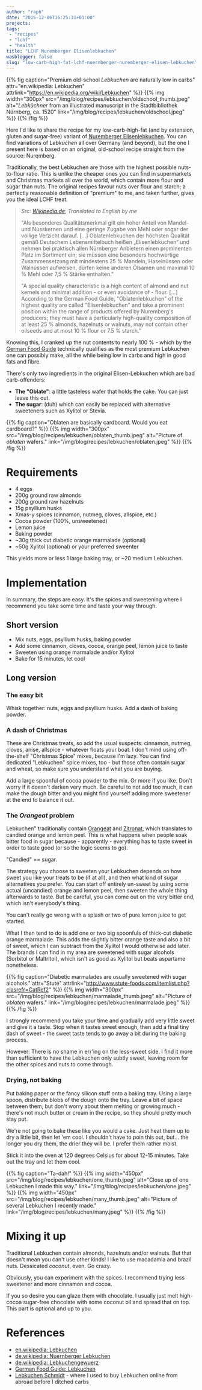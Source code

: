```yaml
---
author: "raph"
date: "2015-12-06T16:25:31+01:00"
projects:
tags:
 - "recipes"
 - "lchf"
 - "health"
title: "LCHF Nuremberger Elisenlebkuchen"
wasblogger: false
slug: "low-carb-high-fat-lchf-nuernberger-nuremberger-elisen-lebkuchen"
---
```

{{% fig caption="Premium old-school *Lebkuchen* are naturally low in carbs" attr="en.wikipedia: Lebkuchen" attrlink="https://en.wikipedia.org/wiki/Lebkuchen" %}}
{{% img width="300px" src="/img/blog/recipes/lebkuchen/oldschool_thumb.jpeg" alt="*Lebküchner* from an illustrated manuscript in the Stadtbibliothek Nürnberg, ca. 1520" link="/img/blog/recipes/lebkuchen/oldschool.jpeg" %}}
{{% /fig %}}

Here I'd like to share the recipe for my low-carb-high-fat (and by extension, gluten and sugar-free) variant of [Nuremberger Elisenlebkuchen](http://www.germanfoodguide.com/lebkuchen.cfm). You can find variations of *Lebkuchen* all over Germany (and beyond), but the one I present here is based on an original, old-school recipe straight from the source: Nuremberg.

Traditionally, the best Lebkuchen are those with the highest possible nuts-to-flour ratio. This is unlike the cheaper ones you can find in supermarkets and Christmas markets all over the world, which contain more flour and sugar than nuts. The original recipes favour nuts over flour and starch; a perfectly reasonable definition of "premium" to me, and taken further, gives you the ideal LCHF treat.

  > *Src: [Wikipedia.de](https://de.wikipedia.org/wiki/N%C3%BCrnberger_Lebkuchen); Translated to English by me*
  >
  > "Als besonderes Qualitätsmerkmal gilt ein hoher Anteil von Mandel- und Nusskernen und eine geringe Zugabe von Mehl oder sogar der völlige Verzicht darauf. [...] Oblatenlebkuchen der höchsten Qualität gemäß Deutschem Lebensmittelbuch heißen „Elisenlebkuchen“ und nehmen bei praktisch allen Nürnberger Anbietern einen prominenten Platz im Sortiment ein; sie müssen eine besonders hochwertige Zusammensetzung mit mindestens 25 % Mandeln, Haselnüssen oder Walnüssen aufweisen, dürfen keine anderen Ölsamen und maximal 10 % Mehl oder 7,5 % Stärke enthalten."
  >
  > "A special quality characteristic is a high content of almond and nut kernels and minimal addition - or even avoidance of - flour. [...] According to the German Food Guide, "Oblatenlebkuchen" of the highest quality are called "Elisenlebkuchen" and take a prominent position within the range of products offered by Nuremberg's producers; they must have a particularly high-quality composition of at least 25 % almonds, hazelnuts or walnuts, may not contain other oilseeds and at most 10 % flour or 7.5 % starch."

Knowing this, I cranked up the nut contents to nearly 100 % - which by the [German Food Guide](http://www.germanfoodguide.com/lebkuchen.cfm) technically qualifies as the most premium Lebkuchen one can possibly make, all the while being low in carbs and high in good fats and fibre.

There's only two ingredients in the original Elisen-Lebkuchen which are bad carb-offenders:

* **The "Oblate"**: a little tasteless wafer that holds the cake. You can just leave this out.
* **The sugar**: (duh) which can easily be replaced with alternative sweeteners such as Xylitol or Stevia.

{{% fig caption="Oblaten are basically cardboard. Would you eat cardboard?" %}}
{{% img width="300px" src="/img/blog/recipes/lebkuchen/oblaten_thumb.jpeg" alt="Picture of *oblaten* wafers." link="/img/blog/recipes/lebkuchen/oblaten.jpeg" %}}
{{% /fig %}}

# Requirements
* 4 eggs
* 200g ground raw almonds
* 200g ground raw hazelnuts
* 15g psyllium husks
* Xmas-y spices (cinnamon, nutmeg, cloves, allspice, etc.)
* Cocoa powder (100%, unsweetened)
* Lemon juice
* Baking powder
* ~30g thick cut diabetic orange marmalade (optional)
* ~50g Xylitol (optional) or your preferred sweenter

This yields more or less 1 large baking tray, or ~20 medium Lebkuchen.

# Implementation
In summary, the steps are easy. It's the spices and sweetening where I recommend you take some time and taste your way through.
## Short version
* Mix nuts, eggs, psyllium husks, baking powder
* Add some cinnamon, cloves, cocoa, orange peel, lemon juice to taste
* Sweeten using orange marmalade and/or Xylitol
* Bake for 15 minutes, let cool

## Long version
### The easy bit
Whisk together: nuts, eggs and psyllium husks. Add a dash of baking powder.

### A dash of Christmas
These are Christmas treats, so add the usual suspects: cinnamon, nutmeg, cloves, anise, allspice - whatever floats your boat. I don't mind using off-the-shelf "Christmas Spice" mixes, because I'm lazy. You can find dedicated "Lebkuchen" spice mixes, too - but those often contain sugar and wheat, so make sure you understand what you are buying.

Add a large spoonful of cocoa powder to the mix. Or more if you like. Don't worry if it doesn't darken very much. Be careful to not add too much, it can make the dough bitter and you might find yourself adding more sweetener at the end to balance it out.

### The *Orangeat* problem
Lebkuchen" traditionally contain [Orangeat](https://de.wikipedia.org/wiki/Orangeat) and [Zitronat](https://de.wikipedia.org/wiki/Zitronat), which translates to candied orange and lemon peel. This is what happens when people soak bitter food in sugar because - apparently - everything has to taste sweet in order to taste good (or so the logic seems to go).

"Candied" == sugar.

The strategy you choose to sweeten your Lebkuchen depends on how sweet you like your treats to be (if at all), and then what kind of sugar alternatives you prefer. You can start off entirely un-sweet by using some actual (uncandied) orange and lemon peel, then sweeten the whole thing afterwards to taste. But be careful, you can come out on the very bitter end, which isn't everybody's thing.

You can't really go wrong with a splash or two of pure lemon juice to get started.

What I then tend to do is add one or two big spoonfuls of thick-cut diabetic orange marmalade. This adds the slightly bitter orange taste and also a bit of sweet, which I can subtract from the Xylitol I would otherwise add later. The brands I can find in my area are sweetened with sugar alcohols (Sorbitol or Maltritol), which isn't as good as Xylitol but beats aspartame nonetheless.

{{% fig caption="Diabetic marmalades are usually sweetened with sugar alcohols." attr="Stute" attrlink="http://www.stute-foods.com/itemlist.php?clasrefr=CatRef2" %}}
{{% img width="300px" src="/img/blog/recipes/lebkuchen/marmalade_thumb.jpeg" alt="Picture of *oblaten* wafers." link="/img/blog/recipes/lebkuchen/marmalade.jpeg" %}}
{{% /fig %}}

I strongly recommend you take your time and gradually add very little sweet and give it a taste. Stop when it tastes sweet enough, then add a final tiny dash of sweet - the sweet taste tends to go away a bit during the baking process.

However: There is no shame in err'ing on the less-sweet side. I find it more than sufficient to have the Lebkuchen only subtly sweet, leaving room for the other spices and nuts to come through.

### Drying, not baking
Put baking paper or the fancy silicon stuff onto a baking tray. Using a large spoon, distribute blobs of the dough onto the tray. Leave a bit of space between them, but don't worry about them melting or growing much - there's not much butter or cream in the recipe, so they should pretty much stay put.

We're not going to bake these like you would a cake. Just heat them up to dry a little bit, then let 'em cool. I shouldn't have to poin this out, but... the longer you dry them, the drier they will be. I prefer them rather moist.

Stick it into the oven at 120 degrees Celsius for about 12-15 minutes. Take out the tray and let them cool.

{{% fig caption="Ta-dah!" %}}
{{% img width="450px" src="/img/blog/recipes/lebkuchen/one_thumb.jpeg" alt="Close up of one Lebkuchen I made this way." link="/img/blog/recipes/lebkuchen/one.jpeg" %}}
{{% img width="450px" src="/img/blog/recipes/lebkuchen/many_thumb.jpeg" alt="Picture of several Lebkuchen I recently made." link="/img/blog/recipes/lebkuchen/many.jpeg" %}}
{{% /fig %}}

# Mixing it up
Traditional Lebkuchen contain almonds, hazelnuts and/or walnuts. But that doesn't mean you can't use other kinds! I like to use macadamia and brazil nuts. Dessicated *coconut*, even. Go crazy.

Obviously, you can experiment with the spices. I recommend trying less sweetener and more cinnamon and cocoa.

If you so desire you can glaze them with chocolate. I usually just melt high-cocoa sugar-free chocolate with some coconut oil and spread that on top. This part is optional and up to you.

# References
* [en.wikipedia: Lebkuchen](https://en.wikipedia.org/wiki/Lebkuchen)
* [de.wikipedia: Nuernberger Lebkuchen](https://de.wikipedia.org/wiki/N%C3%BCrnberger_Lebkuchen)
* [de.wikipedia: Lebkuchengewuerz](https://de.wikipedia.org/wiki/Lebkuchengew%C3%BCrz)
* [German Food Guide: Lebkuchen](www.germanfoodguide.com/lebkuchen.cfm)
* [Lebkuchen Schmidt](http://www.lebkuchen-schmidt.com/en/) - where I used to buy Lebkuchen online from abroad before I ditched carbs
